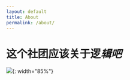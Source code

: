 ```yaml
---
layout: default
title: About
permalink: /about/
---
```


# 这个社团应该关于逻*辑吧*

![](https://ph-ormula.github.io/easter-eggs/Jibba.png){: width="85%"}
